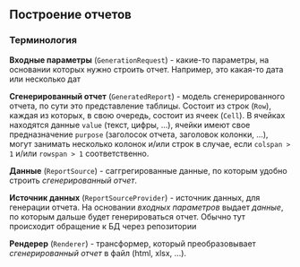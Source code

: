 ## Построение отчетов

### Терминология

**Входные параметры** (`GenerationRequest`) - какие-то параметры, на основании которых нужно строить отчет. Например, это какая-то дата или несколько дат

**Сгенерированный отчет** (`GeneratedReport`) - модель сгенерированного отчета, по сути это представление таблицы. Состоит из строк (`Row`), каждая из которых, в свою очередь, состоит из ячеек (`Cell`). В ячейках находятся данные `value` (текст, цифры, ...), ячейки имеют свое предназначение `purpose` (заголосок отчета, заголовок колонки, ...), могут занимать несколько колонок и/или строк в случае, если `colspan > 1` и/или `rowspan > 1` соответственно.

**Данные** (`ReportSource`) - саггрегированные данные, по которым удобно строить *сгенерированный отчет*.

**Источник данных** (`ReportSourceProvider`) - источник данных, для генерации отчета. На основании *входных параметров* выдает *данные*, по которым дальше будет генерироваться отчет. Обычно тут происходит обращение к БД через репозитории

**Рендерер** (`Renderer`) - трансформер, который преобразовывает *сгенерированный отчет* в файл (html, xlsx, ...).

